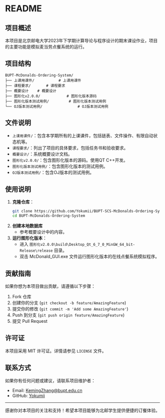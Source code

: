 # README

## 项目概述

本项目是北京邮电大学2023年下学期计算导论与程序设计的期末课设作业，项目的主要功能是模拟麦当劳点餐系统的运行。

## 项目结构

```
BUPT-McDonalds-Ordering-System/
├── 上课用课件/           # 上课用课件
├── 课程要求/       # 课程要求
├── 概要设计    # 概要设计
├── 图形化v2.0.0/            # 图形化版本源码
├── 图形化版本测试用例/         # 图形化版本测试用例
└── OJ版本测试用例/                # OJ版本测试用例
```

## 文件说明

- `上课用课件/`：包含本学期所有的上课课件，包括链表、文件操作、有限自动状态机等。
- `课程要求/`：列出了项目的具体要求，包括任务书和验收要求。
- `概要设计/`：系统概要设计文档。
- `图形化v2.0.0/`：包含图形化版本的源码。使用QT C++开发。
- `图形化版本测试用例/`：包含图形化版本的测试用例。
- `OJ版本测试用例/`：包含OJ版本的测试用例。

## 使用说明

1. **克隆仓库**：
   ```sh
   git clone https://github.com/Yokumii/BUPT-SCS-McDonalds-Ordering-System.git
   cd BUPT-McDonalds-Ordering-System
   ```
2. **创建本地数据库**
   - 参考概要设计中的内容。
3. **运行图形化版本**：
   - 进入 `图形化v2.0.0\build\Desktop_Qt_6_7_0_MinGW_64_bit-Release\release` 目录。
   - 双击 McDonald_GUI.exe 文件运行图形化版本的在线点餐系统模拟程序。

## 贡献指南

如果你想为本项目做出贡献，请遵循以下步骤：

1. Fork 仓库
2. 创建你的分支 (`git checkout -b feature/AmazingFeature`)
3. 提交你的修改 (`git commit -m 'Add some AmazingFeature'`)
4. Push 到分支 (`git push origin feature/AmazingFeature`)
5. 提交 Pull Request

## 许可证

本项目采用 MIT 许可证。详情请参见 `LICENSE` 文件。

## 联系方式

如果你有任何问题或建议，请联系项目维护者：

- Email: KemingZhang@bupt.edu.cn
- GitHub: [Yokumii](https://github.com/Yokumii)

---

感谢你对本项目的关注和支持！希望本项目能够为北邮学生提供便捷的订餐体验。
